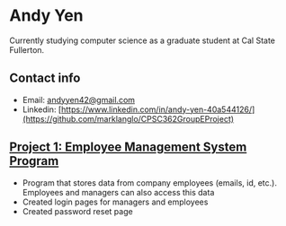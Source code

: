 # Andy Yen

Currently studying computer science as a graduate student at Cal State Fullerton. 

## Contact info
- Email: andyyen42@gmail.com
- Linkedin: [https://www.linkedin.com/in/andy-yen-40a544126/](https://github.com/marklanglo/CPSC362GroupEProject)


## [Project 1: Employee Management System Program](https://github.com/marklanglo/CPSC362GroupEProject)
- Program that stores data from company employees (emails, id, etc.). Employees and managers can also access this data
- Created login pages for managers and employees
- Created password reset page
